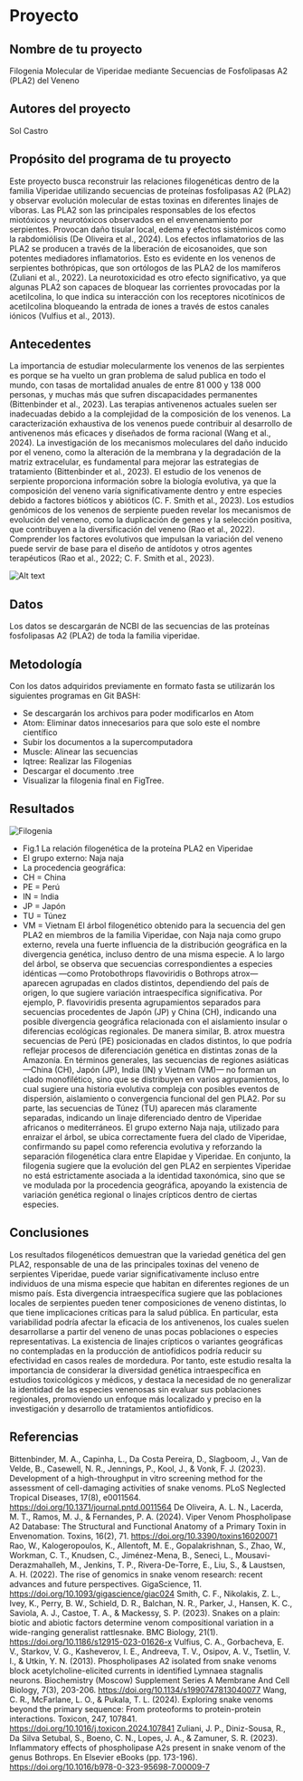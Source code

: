 # Proyecto 
## Nombre de tu proyecto
Filogenia Molecular de Viperidae mediante Secuencias de Fosfolipasas A2 (PLA2) del Veneno

## Autores del proyecto
Sol Castro

## Propósito del programa de tu proyecto
Este proyecto busca reconstruir las relaciones filogenéticas dentro de la familia Viperidae utilizando secuencias de proteínas fosfolipasas A2 (PLA2) y observar evolución molecular de estas toxinas en diferentes linajes de víboras. Las PLA2 son las principales responsables de los efectos miotóxicos y neurotóxicos observados en el envenenamiento por serpientes. Provocan daño tisular local, edema y efectos sistémicos como la rabdomiólisis (De Oliveira et al., 2024). Los efectos inflamatorios de las PLA2 se producen a través de la liberación de eicosanoides, que son potentes mediadores inflamatorios. Esto es evidente en los venenos de serpientes bothrópicas, que son ortólogos de las PLA2 de los mamíferos (Zuliani et al., 2022). La neurotoxicidad es otro efecto significativo, ya que algunas PLA2 son capaces de bloquear las corrientes provocadas por la acetilcolina, lo que indica su interacción con los receptores nicotínicos de acetilcolina bloqueando la entrada de iones a través de estos canales iónicos (Vulfius et al., 2013).
## Antecedentes
La importancia de estudiar molecularmente los venenos de las serpientes es porque se ha vuelto un gran problema de salud publica en todo el mundo, con tasas de mortalidad anuales de entre 81 000 y 138 000 personas, y muchas más que sufren discapacidades permanentes (Bittenbinder et al., 2023). Las terapias antivenenos actuales suelen ser inadecuadas debido a la complejidad de la composición de los venenos. La caracterización exhaustiva de los venenos puede contribuir al desarrollo de antivenenos más eficaces y diseñados de forma racional (Wang et al., 2024). La investigación de los mecanismos moleculares del daño inducido por el veneno, como la alteración de la membrana y la degradación de la matriz extracelular, es fundamental para mejorar las estrategias de tratamiento (Bittenbinder et al., 2023). El estudio de los venenos de serpiente proporciona información sobre la biología evolutiva, ya que la composición del veneno varía significativamente dentro y entre especies debido a factores bióticos y abióticos (C. F. Smith et al., 2023). Los estudios genómicos de los venenos de serpiente pueden revelar los mecanismos de evolución del veneno, como la duplicación de genes y la selección positiva, que contribuyen a la diversificación del veneno (Rao et al., 2022). Comprender los factores evolutivos que impulsan la variación del veneno puede servir de base para el diseño de antídotos y otros agentes terapéuticos (Rao et al., 2022; C. F. Smith et al., 2023).

![Alt text](https://cdn.agenciasinc.es/var/ezwebin_site/storage/images/_aliases/img_1col/noticias/asi-evoluciono-el-veneno-de-las-cobras-escupidoras-como-mecanismo-de-defensa/8557053-4-esl-MX/Asi-evoluciono-el-veneno-de-las-cobras-escupidoras-como-mecanismo-de-defensa.jpg) 

## Datos 
Los datos se descargarán de NCBI de las secuencias de las proteínas fosfolipasas A2 (PLA2) de toda la familia viperidae.
## Metodología
Con los datos adquiridos previamente en formato fasta se utilizarán los siguientes programas en Git BASH: 
* Se descargarán los archivos para poder modificarlos en Atom
* Atom: Eliminar datos innecesarios para que solo este el nombre científico
* Subir los documentos a la supercomputadora 
* Muscle: Alinear las secuencias  
* Iqtree: Realizar las Filogenias 
* Descargar el documento .tree 
* Visualizar la filogenia final en FigTree.

## Resultados 
![Filogenia](Proyect/RESULTS/Filogenia_Viperidae_PLA2)
* Fig.1 La relación filogenética de la proteína PLA2 en Viperidae
* El grupo externo: Naja naja 
* La procedencia geográfica:
* CH = China
* PE = Perú
* IN = India
* JP = Japón
* TU = Túnez
* VM = Vietnam
El árbol filogenético obtenido para la secuencia del gen PLA2 en miembros de la familia Viperidae, con Naja naja como grupo externo, revela una fuerte influencia de la distribución geográfica en la divergencia genética, incluso dentro de una misma especie. A lo largo del árbol, se observa que secuencias correspondientes a especies idénticas —como Protobothrops flavoviridis o Bothrops atrox— aparecen agrupadas en clados distintos, dependiendo del país de origen, lo que sugiere variación intraespecífica significativa.
Por ejemplo, P. flavoviridis presenta agrupamientos separados para secuencias procedentes de Japón (JP) y China (CH), indicando una posible divergencia geográfica relacionada con el aislamiento insular o diferencias ecológicas regionales. De manera similar, B. atrox muestra secuencias de Perú (PE) posicionadas en clados distintos, lo que podría reflejar procesos de diferenciación genética en distintas zonas de la Amazonía.
En términos generales, las secuencias de regiones asiáticas —China (CH), Japón (JP), India (IN) y Vietnam (VM)— no forman un clado monofilético, sino que se distribuyen en varios agrupamientos, lo cual sugiere una historia evolutiva compleja con posibles eventos de dispersión, aislamiento o convergencia funcional del gen PLA2. Por su parte, las secuencias de Túnez (TU) aparecen más claramente separadas, indicando un linaje diferenciado dentro de Viperidae africanos o mediterráneos.
El grupo externo Naja naja, utilizado para enraizar el árbol, se ubica correctamente fuera del clado de Viperidae, confirmando su papel como referencia evolutiva y reforzando la separación filogenética clara entre Elapidae y Viperidae.
En conjunto, la filogenia sugiere que la evolución del gen PLA2 en serpientes Viperidae no está estrictamente asociada a la identidad taxonómica, sino que se ve modulada por la procedencia geográfica, apoyando la existencia de variación genética regional o linajes crípticos dentro de ciertas especies.

## Conclusiones 
Los resultados filogenéticos demuestran que la variedad genética del gen PLA2, responsable de una de las principales toxinas del veneno de serpientes Viperidae, puede variar significativamente incluso entre individuos de una misma especie que habitan en diferentes regiones de un mismo país. Esta divergencia intraespecífica sugiere que las poblaciones locales de serpientes pueden tener composiciones de veneno distintas, lo que tiene implicaciones críticas para la salud pública.
En particular, esta variabilidad podría afectar la eficacia de los antivenenos, los cuales suelen desarrollarse a partir del veneno de unas pocas poblaciones o especies representativas. La existencia de linajes crípticos o variantes geográficas no contempladas en la producción de antiofídicos podría reducir su efectividad en casos reales de mordedura.
Por tanto, este estudio resalta la importancia de considerar la diversidad genética intraespecífica en estudios toxicológicos y médicos, y destaca la necesidad de no generalizar la identidad de las especies venenosas sin evaluar sus poblaciones regionales, promoviendo un enfoque más localizado y preciso en la investigación y desarrollo de tratamientos antiofídicos.

## Referencias 
Bittenbinder, M. A., Capinha, L., Da Costa Pereira, D., Slagboom, J., Van de Velde, B., Casewell, N. R., Jennings, P., Kool, J., & Vonk, F. J. (2023). Development of a high-throughput in vitro screening method for the assessment of cell-damaging activities of snake venoms. PLoS Neglected Tropical Diseases, 17(8), e0011564. https://doi.org/10.1371/journal.pntd.0011564
De Oliveira, A. L. N., Lacerda, M. T., Ramos, M. J., & Fernandes, P. A. (2024). Viper Venom Phospholipase A2 Database: The Structural and Functional Anatomy of a Primary Toxin in Envenomation. Toxins, 16(2), 71. https://doi.org/10.3390/toxins16020071
Rao, W., Kalogeropoulos, K., Allentoft, M. E., Gopalakrishnan, S., Zhao, W., Workman, C. T., Knudsen, C., Jiménez-Mena, B., Seneci, L., Mousavi-Derazmahalleh, M., Jenkins, T. P., Rivera-De-Torre, E., Liu, S., & Laustsen, A. H. (2022). The rise of genomics in snake venom research: recent advances and future perspectives. GigaScience, 11. https://doi.org/10.1093/gigascience/giac024
Smith, C. F., Nikolakis, Z. L., Ivey, K., Perry, B. W., Schield, D. R., Balchan, N. R., Parker, J., Hansen, K. C., Saviola, A. J., Castoe, T. A., & Mackessy, S. P. (2023). Snakes on a plain: biotic and abiotic factors determine venom compositional variation in a wide-ranging generalist rattlesnake. BMC Biology, 21(1). https://doi.org/10.1186/s12915-023-01626-x
Vulfius, C. A., Gorbacheva, E. V., Starkov, V. G., Kasheverov, I. E., Andreeva, T. V., Osipov, A. V., Tsetlin, V. I., & Utkin, Y. N. (2013). Phospholipases A2 isolated from snake venoms block acetylcholine-elicited currents in identified Lymnaea stagnalis neurons. Biochemistry (Moscow) Supplement Series A Membrane And Cell Biology, 7(3), 203-206. https://doi.org/10.1134/s1990747813040077
Wang, C. R., McFarlane, L. O., & Pukala, T. L. (2024). Exploring snake venoms beyond the primary sequence: From proteoforms to protein-protein interactions. Toxicon, 247, 107841. https://doi.org/10.1016/j.toxicon.2024.107841
Zuliani, J. P., Diniz-Sousa, R., Da Silva Setubal, S., Boeno, C. N., Lopes, J. A., & Zamuner, S. R. (2023). Inflammatory effects of phospholipase A2s present in snake venom of the genus Bothrops. En Elsevier eBooks (pp. 173-196). https://doi.org/10.1016/b978-0-323-95698-7.00009-7

